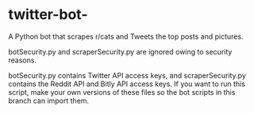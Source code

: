 # twitter-bot-
A Python bot that scrapes r/cats and Tweets the top posts and pictures. 

botSecurity.py and scraperSecurity.py are ignored owing to security reasons. 

botSecurity.py contains Twitter API access keys, and scraperSecurity.py contains the Reddit API and Bitly API access keys.
If you want to run this script, make your own versions of these files so the bot scripts in this branch can import them.
